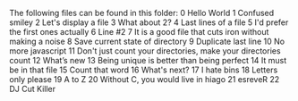 The following files can be found in this folder:
	0 Hello World
	1 Confused smiley
	2 Let's display a file
	3 What about 2?
	4 Last lines of a file
	5 I'd prefer the first ones actually
	6 Line #2
	7 It is a good file that cuts iron without making a noise
	8 Save current state of directory
	9 Duplicate last line
	10 No more javascript
	11 Don't just count your directories, make your directories count
	12 What’s new
	13 Being unique is better than being perfect
	14 It must be in that file
	15 Count that word
	16 What's next?
	17 I hate bins
	18 Letters only please
	19 A to Z
	20 Without C, you would live in hiago
	21 esreveR
	22 DJ Cut Killer

